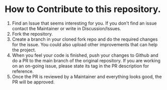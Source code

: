 # How to Contribute to this repository.
1. Find an Issue that seems interesting for you. If you don't find an issue contact the Maintainer or write in Discussion/Issues.
2. Fork the repository.
3. Create a branch in your cloned fork repo and do the required changes for the issue. You could also upload other improvements that can help the project.
4. When you feel your code is finished, push your changes to Github and do a PR to the main branch of the original repository. If you are working on an on-going issue, please state its tag in the PR description for reference.
5. Once the PR is reviewed by a Maintainer and everything looks good, the PR will be approved. 
